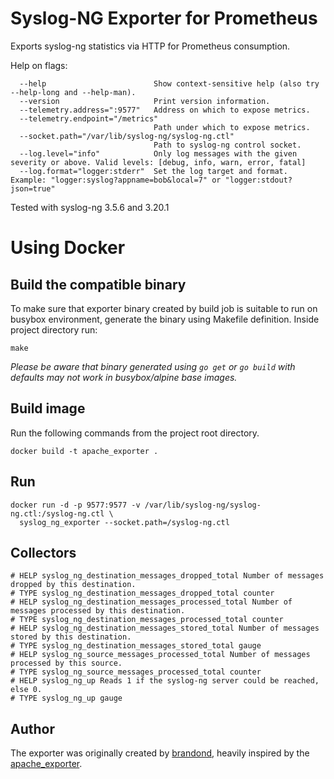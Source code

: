 # Syslog-NG Exporter for Prometheus

Exports syslog-ng statistics via HTTP for Prometheus consumption.

Help on flags:

```
  --help                        Show context-sensitive help (also try --help-long and --help-man).
  --version                     Print version information.
  --telemetry.address=":9577"   Address on which to expose metrics.
  --telemetry.endpoint="/metrics"
                                Path under which to expose metrics.
  --socket.path="/var/lib/syslog-ng/syslog-ng.ctl"
                                Path to syslog-ng control socket.
  --log.level="info"            Only log messages with the given severity or above. Valid levels: [debug, info, warn, error, fatal]
  --log.format="logger:stderr"  Set the log target and format. Example: "logger:syslog?appname=bob&local=7" or "logger:stdout?json=true"
```

Tested with syslog-ng 3.5.6 and 3.20.1


# Using Docker

## Build the compatible binary
To make sure that exporter binary created by build job is suitable to run on busybox environment, generate the binary using Makefile definition. Inside project directory run:
```
make
```
*Please be aware that binary generated using `go get` or `go build` with defaults may not work in busybox/alpine base images.*

## Build image

Run the following commands from the project root directory.

```
docker build -t apache_exporter .
```

## Run

```
docker run -d -p 9577:9577 -v /var/lib/syslog-ng/syslog-ng.ctl:/syslog-ng.ctl \
  syslog_ng_exporter --socket.path=/syslog-ng.ctl

```

## Collectors

```
# HELP syslog_ng_destination_messages_dropped_total Number of messages dropped by this destination.
# TYPE syslog_ng_destination_messages_dropped_total counter
# HELP syslog_ng_destination_messages_processed_total Number of messages processed by this destination.
# TYPE syslog_ng_destination_messages_processed_total counter
# HELP syslog_ng_destination_messages_stored_total Number of messages stored by this destination.
# TYPE syslog_ng_destination_messages_stored_total gauge
# HELP syslog_ng_source_messages_processed_total Number of messages processed by this source.
# TYPE syslog_ng_source_messages_processed_total counter
# HELP syslog_ng_up Reads 1 if the syslog-ng server could be reached, else 0.
# TYPE syslog_ng_up gauge
```

## Author

The exporter was originally created by [brandond](https://github.com/brandond), heavily inspired by the [apache_exporter](https://github.com/Lusitaniae/apache_exporter/).
